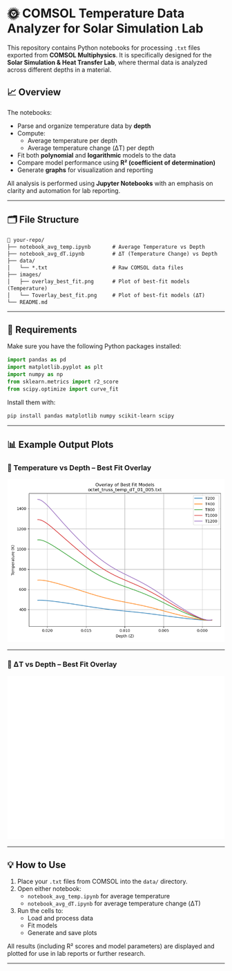 # 🌞 COMSOL Temperature Data Analyzer for Solar Simulation Lab

This repository contains Python notebooks for processing `.txt` files exported from **COMSOL Multiphysics**. It is specifically designed for the **Solar Simulation & Heat Transfer Lab**, where thermal data is analyzed across different depths in a material.

## 📈 Overview

The notebooks:

- Parse and organize temperature data by **depth**
- Compute:
  - Average temperature per depth
  - Average temperature change (ΔT) per depth
- Fit both **polynomial** and **logarithmic** models to the data
- Compare model performance using **R² (coefficient of determination)**
- Generate **graphs** for visualization and reporting

All analysis is performed using **Jupyter Notebooks** with an emphasis on clarity and automation for lab reporting.

---

## 🗂 File Structure

```
📁 your-repo/
├── notebook_avg_temp.ipynb       # Average Temperature vs Depth
├── notebook_avg_dT.ipynb         # ΔT (Temperature Change) vs Depth
├── data/
│   └── *.txt                     # Raw COMSOL data files
├── images/
│   ├── overlay_best_fit.png      # Plot of best-fit models (Temperature)
│   └── Toverlay_best_fit.png     # Plot of best-fit models (ΔT)
└── README.md
```

---

## 🔧 Requirements

Make sure you have the following Python packages installed:

```python
import pandas as pd
import matplotlib.pyplot as plt
import numpy as np
from sklearn.metrics import r2_score
from scipy.optimize import curve_fit
```

Install them with:

```bash
pip install pandas matplotlib numpy scikit-learn scipy
```

---

## 📊 Example Output Plots

### 🔹 Temperature vs Depth – Best Fit Overlay

![Overlay of Best Fit Models - Temperature](overlay_best_fit.png)

---

### 🔹 ΔT vs Depth – Best Fit Overlay

![Overlay of Best Fit Models - ΔT](Toverlay_best_fit.png)

---

## 💡 How to Use

1. Place your `.txt` files from COMSOL into the `data/` directory.
2. Open either notebook:
   - `notebook_avg_temp.ipynb` for average temperature
   - `notebook_avg_dT.ipynb` for average temperature change (ΔT)
3. Run the cells to:
   - Load and process data
   - Fit models
   - Generate and save plots

All results (including R² scores and model parameters) are displayed and plotted for use in lab reports or further research.

---
